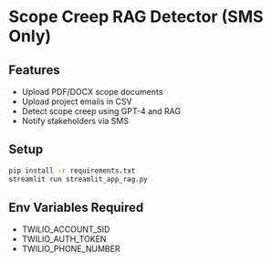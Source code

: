 # Scope Creep RAG Detector (SMS Only)

## Features
- Upload PDF/DOCX scope documents
- Upload project emails in CSV
- Detect scope creep using GPT-4 and RAG
- Notify stakeholders via SMS

## Setup
```bash
pip install -r requirements.txt
streamlit run streamlit_app_rag.py
```

## Env Variables Required
- TWILIO_ACCOUNT_SID
- TWILIO_AUTH_TOKEN
- TWILIO_PHONE_NUMBER

